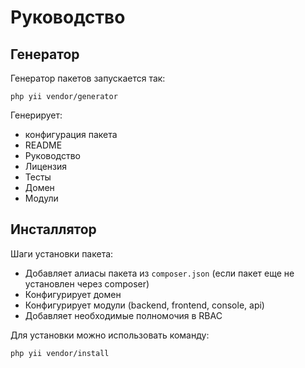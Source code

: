 Руководство
===

## Генератор

Генератор пакетов запускается так:

```
php yii vendor/generator
```

Генерирует:

* конфигурация пакета
* README
* Руководство
* Лицензия
* Тесты
* Домен
* Модули

## Инсталлятор

Шаги установки пакета:

* Добавляет алиасы пакета из `composer.json` (если пакет еще не установлен через composer)
* Конфигурирует домен
* Конфигурирует модули (backend, frontend, console, api)
* Добавляет необходимые полномочия в RBAC

Для установки можно использовать команду:

```
php yii vendor/install
```
